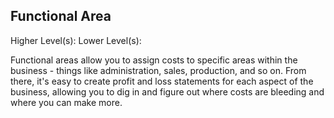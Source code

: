 ## Functional Area
Higher Level(s):
Lower Level(s):

Functional areas allow you to assign costs to specific areas within the business - things like administration, sales, production, and so on. From there, it's easy to create profit and loss statements for each aspect of the business, allowing you to dig in and figure out where costs are bleeding and where you can make more. 